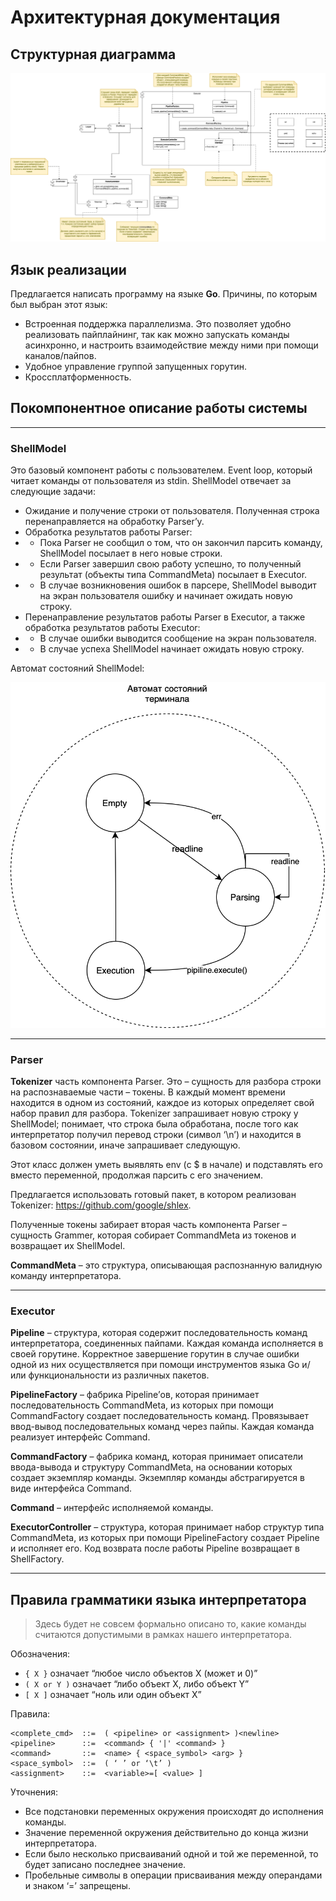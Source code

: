 # Архитектурная документация

## Структурная диаграмма

![structure](../assets/structure.png)

## Язык реализации

Предлагается написать программу на языке **Go**. Причины, по которым был выбран этот язык:
- Встроенная поддержка параллелизма. Это позволяет удобно реализовать пайплайнинг, так как можно запускать команды асинхронно, и настроить взаимодействие между ними при помощи каналов/пайпов.
- Удобное управление группой запущенных горутин.
- Кроссплатформенность.


## Покомпонентное описание работы системы

---

### ShellModel 

Это базовый компонент работы с пользователем. Event loop, который читает команды от пользователя из stdin. ShellModel отвечает за следующие задачи:
- Ожидание и получение строки от пользователя. Полученная строка перенаправляется на обработку Parser’у.
- Обработка результатов работы Parser:
- - Пока Parser не сообщил о том, что он закончил парсить команду, ShellModel посылает в него новые строки.
- - Если Parser завершил свою работу успешно, то полученный результат (объекты типа CommandMeta) посылает в Executor.
- - В случае возникновения ошибок в парсере, ShellModel выводит на экран пользователя ошибку и начинает ожидать новую строку.
- Перенаправление результатов работы Parser в Executor, а также обработка результатов работы Executor:
- - В случае ошибки выводится сообщение на экран пользователя.
- - В случае успеха ShellModel начинает ожидать новую строку.

Автомат состояний ShellModel:

![state_machine](../assets/state_machine.png)

---

### Parser

**Tokenizer** часть компонента Parser. Это – сущность для разбора строки на распознаваемые части – токены. В каждый момент времени находится в одном из состояний, каждое из которых определяет свой набор правил для разбора. Tokenizer запрашивает новую строку у ShellModel; понимает, что строка была обработана, после того как интерпретатор получил перевод строки (символ ‘\n’) и находится в базовом состоянии, иначе запрашивает следующую.

Этот класс должен уметь выявлять env (с $ в начале) и подставлять его вместо переменной, продолжая парсить с его значением.

Предлагается использовать готовый пакет, в котором реализован Tokenizer: https://github.com/google/shlex.

Полученные токены забирает вторая часть компонента Parser – сущность Grammer, которая собирает CommandMeta из токенов и возвращает их ShellModel.

**CommandMeta** – это структура, описывающая распознанную валидную команду интерпретатора.

---

### Executor

**Pipeline** – структура, которая содержит последовательность команд интерпретатора, соединенных пайпами. Каждая команда исполняется в своей горутине. Корректное завершение горутин в случае ошибки одной из них осуществляется при помощи инструментов языка Go и/или функциональности из различных пакетов.

**PipelineFactory** – фабрика Pipeline’ов, которая принимает последовательность CommandMeta, из которых при помощи CommandFactory создает последовательность команд. Провязывает ввод-вывод последовательных команд через пайпы. Каждая команда реализует интерфейс Command.

**CommandFactory** – фабрика команд, которая принимает описатели ввода-вывода и структуру CommandMeta, на основании которых создает экземпляр команды. Экземпляр команды абстрагируется в виде интерфейса Command.

**Command** – интерфейс исполняемой команды.

**ExecutorController** – структура, которая принимает набор структур типа CommandMeta, из которых при помощи PipelineFactory создает Pipeline и исполняет его. Код возврата после работы Pipeline возвращает в ShellFactory.

---

## Правила грамматики языка интерпретатора

> Здесь будет не совсем формально описано то, какие команды считаются допустимыми в рамках нашего интерпретатора.

Обозначения:
- `{ X }`  означает “любое число объектов X (может и 0)”
- `( X or Y )` означает “либо объект X, либо объект Y”
- `[ X ]` означает “ноль или один объект X”

Правила:
```
<complete_cmd>  ::=  ( <pipeline> or <assignment> )<newline>
<pipeline>      ::=  <command> { '|' <command> }
<command>       ::=  <name> { <space_symbol> <arg> }
<space_symbol>  ::=  ( ‘ ’ or ‘\t’ )
<assignment>    ::=  <variable>=[ <value> ]
```

Уточнения:
- Все подстановки переменных окружения происходят до исполнения команды.
- Значение переменной окружения действительно до конца жизни интерпретатора.
- Если было несколько присваиваний одной и той же переменной, то будет записано последнее значение.
- Пробельные символы в операции присваивания между операндами и знаком ‘=’ запрещены.




